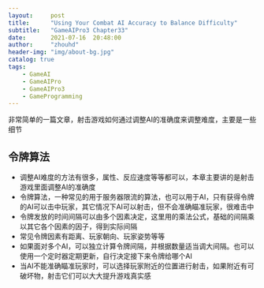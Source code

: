 ```yaml
---
layout:     post
title:      "Using Your Combat AI Accuracy to Balance Difficulty"
subtitle:   "GameAIPro3 Chapter33"
date:       2021-07-16  20:48:00
author:     "zhouhd"
header-img: "img/about-bg.jpg"
catalog: true
tags:
    - GameAI
    - GameAIPro
    - GameAIPro3
    - GameProgramming
---
```


非常简单的一篇文章，射击游戏如何通过调整AI的准确度来调整难度，主要是一些细节

## 令牌算法
- 调整AI难度的方法有很多，属性、反应速度等等都可以，本章主要讲的是射击游戏里面调整AI的准确度
- 令牌算法，一种常见的用于服务器限流的算法，也可以用于AI，只有获得令牌的AI可以击中玩家，其它情况下AI可以射击，但不会准确瞄准玩家，很难击中
- 令牌发放的时间间隔可以由多个因素决定，这里用的乘法公式，基础的间隔乘以其它各个因素的因子，得到实际间隔
- 常见令牌因素有距离、玩家朝向、玩家姿势等等
- 如果面对多个AI，可以独立计算令牌间隔，并根据数量适当调大间隔。也可以使用一个定时器定期更新，自行决定接下来令牌给哪个AI
- 当AI不能准确瞄准玩家时，可以选择玩家附近的位置进行射击，如果附近有可破坏物，射击它们可以大大提升游戏真实感
